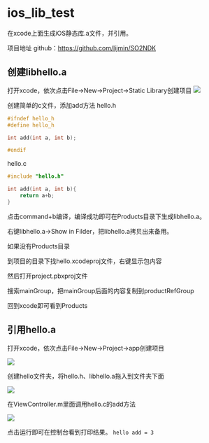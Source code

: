 # ios_lib_test
在xcode上面生成iOS静态库.a文件，并引用。

项目地址 github：<https://github.com/lijmin/SO2NDK>

## 创建libhello.a
打开xcode，依次点击File->New->Project->Static Library创建项目
![](https://lijmin.github.io/00_blogImg/img_blog16_01.png)
<!--More-->
创建简单的c文件，添加add方法
hello.h
```c++
#ifndef hello_h
#define hello_h

int add(int a, int b);

#endif
```
hello.c
```c++
#include "hello.h"

int add(int a, int b){
    return a+b;
}
```
点击command+b编译，编译成功即可在Products目录下生成libhello.a。

右键libhello.a->Show in Filder，把libhello.a拷贝出来备用。

如果没有Products目录

到项目的目录下找hello.xcodeproj文件，右键显示包内容

然后打开project.pbxproj文件

搜索mainGroup，把mainGroup后面的内容复制到productRefGroup

回到xcode即可看到Products

## 引用hello.a
打开xcode，依次点击File->New->Project->app创建项目

![](https://lijmin.github.io/00_blogImg/img_blog16_02.png)

创建hello文件夹，将hello.h、libhello.a拖入到文件夹下面

![](https://lijmin.github.io/00_blogImg/img_blog16_03.png)

在ViewController.m里面调用hello.c的add方法

![](https://lijmin.github.io/00_blogImg/img_blog16_04.png)

点击运行即可在控制台看到打印结果。
`hello add = 3`
